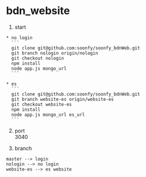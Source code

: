 # bdn_website

  1. start  

    * no login  
      ```
      git clone git@github.com:soonfy/soonfy_bdnWeb.git
      git branch nologin origin/nologin
      git checkout nologin
      npm install
      node app.js mongo_url
      ```

    * es  
      ```
      git clone git@github.com:soonfy/soonfy_bdnWeb.git
      git branch website-es origin/website-es
      git checkout website-es
      npm install
      node app.js mongo_url es_url
      ```
  
  2. port  
  3040  

  3. branch  
  ```
  master --> login
  nologin --> no login
  website-es --> es website
  ```